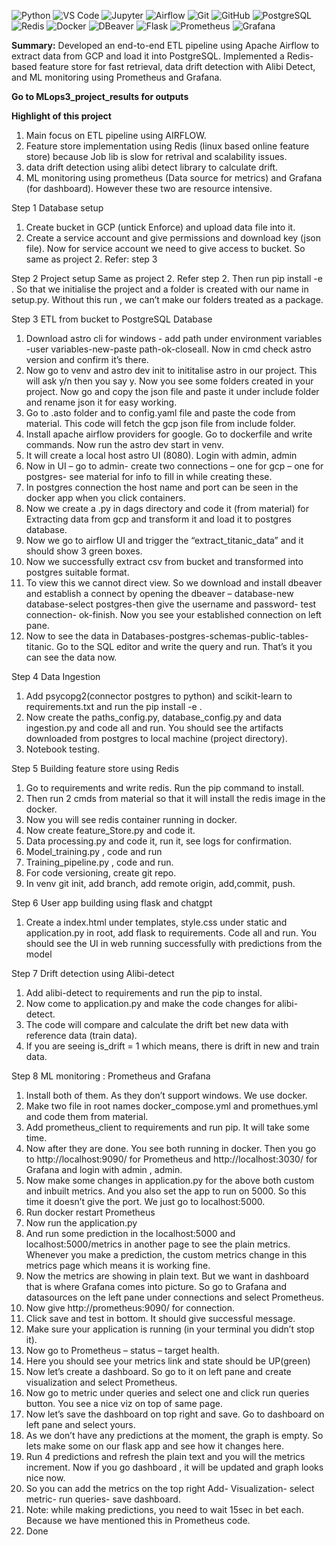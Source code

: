 ![Python](https://img.shields.io/badge/Python-3776AB?style=for-the-badge&logo=python&logoColor=white)
![VS Code](https://img.shields.io/badge/VS%20Code-007ACC?style=for-the-badge&logo=visualstudiocode&logoColor=white)
![Jupyter](https://img.shields.io/badge/Jupyter-F37626?style=for-the-badge&logo=jupyter&logoColor=white)
![Airflow](https://img.shields.io/badge/Apache%20Airflow-017CEE?style=for-the-badge&logo=apacheairflow&logoColor=white)
![Git](https://img.shields.io/badge/Git-F05032?style=for-the-badge&logo=git&logoColor=white)
![GitHub](https://img.shields.io/badge/GitHub-181717?style=for-the-badge&logo=github&logoColor=white)
![PostgreSQL](https://img.shields.io/badge/PostgreSQL-4169E1?style=for-the-badge&logo=postgresql&logoColor=white)
![Redis](https://img.shields.io/badge/Redis-DC382D?style=for-the-badge&logo=redis&logoColor=white)
![Docker](https://img.shields.io/badge/Docker-2496ED?style=for-the-badge&logo=docker&logoColor=white)
![DBeaver](https://img.shields.io/badge/DBeaver-372923?style=for-the-badge&logo=dbeaver&logoColor=white)
![Flask](https://img.shields.io/badge/Flask-000000?style=for-the-badge&logo=flask&logoColor=white)
![Prometheus](https://img.shields.io/badge/Prometheus-E6522C?style=for-the-badge&logo=prometheus&logoColor=white)
![Grafana](https://img.shields.io/badge/Grafana-F46800?style=for-the-badge&logo=grafana&logoColor=white)

**Summary:** Developed an end-to-end ETL pipeline using Apache Airflow to extract data from GCP and load it into PostgreSQL. Implemented a Redis-based feature store for fast retrieval, data drift detection with Alibi Detect, and ML monitoring using Prometheus and Grafana.

**Go to MLops3_project_results for outputs**

**Highlight of this project**
1.	Main focus on ETL pipeline using AIRFLOW.
2.	Feature store implementation using Redis (linux based online feature store) because Job lib is slow for retrival and scalability issues.
3.	data drift detection using alibi detect library to calculate drift.
4.	ML monitoring using prometheus (Data source for metrics) and Grafana (for dashboard). However these two are resource intensive.

Step 1
Database setup
1.	Create bucket in GCP (untick Enforce) and upload data file into it.
2.	Create a service account and give permissions and download key (json file).
Now for service account we need to give access to bucket. So same as project 2. Refer: step 3

Step 2
Project setup
Same as project 2. Refer step 2.
Then run pip install -e .
So that we initialise the project and a folder is created with our name in setup.py.
Without this run , we can’t make our folders treated as a package.

Step 3
ETL from bucket to PostgreSQL Database
1.	Download astro cli for windows -  add path under environment variables -user variables-new-paste path-ok-closeall. Now in cmd check astro version and confirm it’s there.
2.	Now go to venv and astro dev init to inititalise astro in our project. This will ask y/n then you say y. Now you see some folders created in your project. Now go and copy the json file and paste it under include folder and rename json it for easy working.
3.	Go to .asto folder and to config.yaml file and paste the code from material. This code will fetch the gcp json file from include folder.
4.	Install apache airflow providers for google. Go to dockerfile and write commands. Now run the astro dev start in venv.
5.	It will create a local host astro UI (8080). Login with admin, admin 
6.	Now in UI – go to admin- create two connections – one for gcp – one for postgres- see material for info to fill in while creating these. 
7.	In postgres connection the host name  and port can be seen in the docker app when you click containers.
8.	Now we create a .py in dags directory and code it (from material) for Extracting data from gcp and transform it and load it to postgres database.
9.	Now we go to airflow UI and trigger the “extract_titanic_data” and it should show 3 green boxes.
10.	Now we successfully extract csv from bucket and transformed into postgres suitable format.
11.	To view this we cannot direct view. So we download and install dbeaver and establish a connect by opening the dbeaver – database-new database-select postgres-then give the username and password- test connection- ok-finish. Now you see your established connection on left pane.
12.	Now to see the data in Databases-postgres-schemas-public-tables-titanic. Go to the SQL editor and write the query and run. That’s it you can see the data now.


Step 4
Data Ingestion
1.	Add psycopg2(connector postgres to python) and scikit-learn to requirements.txt and run the pip install -e .
2.	Now create the paths_config.py, database_config.py and data ingestion.py and code all and run. You should see the artifacts downloaded from postgres to local machine (project directory).
3.	Notebook testing.

Step 5
Building feature store using Redis
1.	Go to requirements and write redis. Run the pip command to install.
2.	Then run 2 cmds from material so that it will install the redis image in the docker.
3.	Now you will see redis container running in docker.
4.	Now create feature_Store.py and code it.
5.	Data processing.py and code it, run it, see logs for confirmation.
6.	Model_training.py , code and run
7.	Training_pipeline.py , code and run.
8.	For code versioning, create git repo.
9.	In venv git init, add branch, add remote origin, add,commit, push.

    
Step 6
User app building using flask and chatgpt
1.	Create a index.html under templates, style.css under static and application.py in root, add flask to requirements. Code all and run. You should see the UI in web running successfully with predictions from the model
   
Step 7
Drift detection using Alibi-detect

1.	Add alibi-detect to requirements and run the pip to instal.
2.	Now come to application.py and make the code changes for alibi-detect.
3.	The code will compare and calculate the drift bet new data with reference data (train data).
4.	If you are seeing is_drift = 1 which means, there is drift in new and train data.
   
Step 8
ML monitoring : Prometheus and Grafana
1.	Install both of them. As they don’t support windows. We use docker.
2.	Make two file in root names docker_compose.yml and promethues.yml and code them from material.
3.	Add prometheus_client to requirements and run pip. It will take some time.
4.	Now after they are done. You see both running in docker. Then you go to http://localhost:9090/ for Prometheus and http://localhost:3030/ for Grafana and login with admin , admin.
5.	Now make some changes in application.py for the above both custom and inbuilt metrics. And you also set the app to run on 5000. So this time it doesn’t give the port. We just go to localhost:5000.
6.	Run docker restart Prometheus 
7.	Now run the application.py
8.	And run some prediction in the localhost:5000 and localhost:5000/metrics in another page to see the plain metrics. Whenever you make a prediction, the custom metrics change in this metrics page which means it is working fine.
9.	Now the metrics are showing in plain text. But we want in dashboard that is where Grafana comes into picture. So go to Grafana and datasources on the left pane under connections and select Prometheus.
10.	Now give http://prometheus:9090/ for connection.
11.	Click save and test in bottom. It should give successful message.
12.	Make sure your application is running (in your terminal you didn’t stop it).
13.	Now go to Prometheus – status – target health.
14.	Here you should see your metrics link and state should be UP(green)
15.	Now let’s create a dashboard. So go to it on left pane and create visualization and select Prometheus.
16.	Now go to metric under queries and select one and click run queries button. You see a nice viz on top of same page.
17.	Now let’s save the dashboard on top right and save. Go to dashboard on left pane and select yours.
18.	As we don’t have any predictions at the moment, the graph is empty. So lets make some on our flask app and see how it changes here.
19.	Run 4 predictions and refresh the plain text and you will the metrics increment. Now if you go dashboard , it will be updated and graph looks nice now.
20.	So you can add the metrics on the top right Add- Visualization- select metric- run queries- save dashboard.
21.	Note: while making predictions, you need to wait 15sec in bet each. Because we have mentioned this in Prometheus code.
22.	Done

